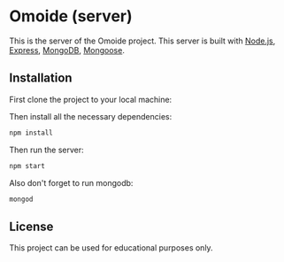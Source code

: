 # Omoide (server)

This is the server of the Omoide project.
This server is built with [Node.js](https://nodejs.org/en/), [Express](https://expressjs.com/), [MongoDB](https://www.mongodb.com/), [Mongoose](https://mongoosejs.com/).

## Installation

First clone the project to your local machine:

Then install all the necessary dependencies:

```bash
npm install
```

Then run the server:

```bash
npm start
```

Also don't forget to run mongodb:

```bash
mongod
```

## License

This project can be used for educational purposes only.

